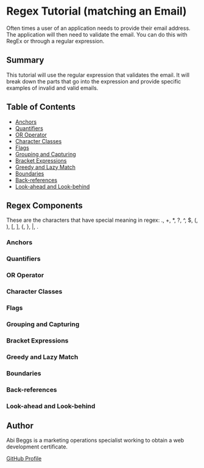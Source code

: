 # Regex Tutorial (matching an Email)

Often times a user of an application needs to provide their email address. The application will then need to validate the email. You can do this with RegEx or through a regular expression. 

## Summary

This tutorial will use the regular expression that validates the email. It will break down the parts that go into the expression and provide specific examples of invalid and valid emails.

## Table of Contents

- [Anchors](#anchors)
- [Quantifiers](#quantifiers)
- [OR Operator](#or-operator)
- [Character Classes](#character-classes)
- [Flags](#flags)
- [Grouping and Capturing](#grouping-and-capturing)
- [Bracket Expressions](#bracket-expressions)
- [Greedy and Lazy Match](#greedy-and-lazy-match)
- [Boundaries](#boundaries)
- [Back-references](#back-references)
- [Look-ahead and Look-behind](#look-ahead-and-look-behind)

## Regex Components

These are the characters that have special meaning in regex: ., +, *, ?, ^, $, (, ), [, ], {, }, |, .

### Anchors

### Quantifiers

### OR Operator

### Character Classes

### Flags

### Grouping and Capturing

### Bracket Expressions

### Greedy and Lazy Match

### Boundaries

### Back-references

### Look-ahead and Look-behind

## Author

Abi Beggs is a marketing operations specialist working to obtain a web development certificate. 

[GitHub Profile](https://github.com/beggsaj)